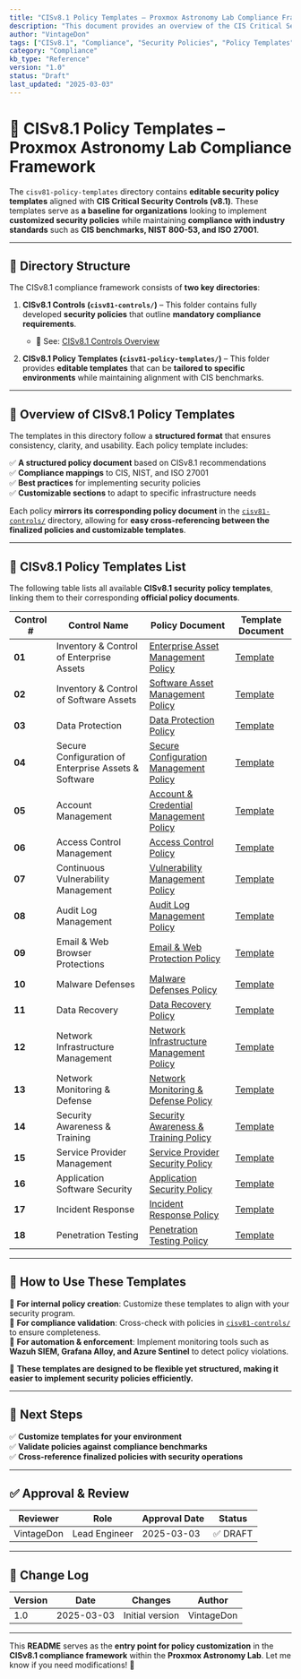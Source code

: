 ```yaml
---
title: "CISv8.1 Policy Templates – Proxmox Astronomy Lab Compliance Framework"
description: "This document provides an overview of the CIS Critical Security Controls (v8.1) policy templates, designed for customization and implementation in compliance-driven environments, including the Proxmox Astronomy Lab."
author: "VintageDon"
tags: ["CISv8.1", "Compliance", "Security Policies", "Policy Templates", "Best Practices"]
category: "Compliance"
kb_type: "Reference"
version: "1.0"
status: "Draft"
last_updated: "2025-03-03"
---
```


# **📜 CISv8.1 Policy Templates – Proxmox Astronomy Lab Compliance Framework**

The `cisv81-policy-templates` directory contains **editable security policy templates** aligned with **CIS Critical Security Controls (v8.1)**. These templates serve as **a baseline for organizations** looking to implement **customized security policies** while maintaining **compliance with industry standards** such as **CIS benchmarks, NIST 800-53, and ISO 27001**.

---

## **📂 Directory Structure**

The CISv8.1 compliance framework consists of **two key directories**:

1. **CISv8.1 Controls (`cisv81-controls/`)** – This folder contains fully developed **security policies** that outline **mandatory compliance requirements**.  
   - 📌 See: [CISv8.1 Controls Overview](../cisv81-controls/README.md)

2. **CISv8.1 Policy Templates (`cisv81-policy-templates/`)** – This folder provides **editable templates** that can be **tailored to specific environments** while maintaining alignment with CIS benchmarks.

---

## **📖 Overview of CISv8.1 Policy Templates**

The templates in this directory follow a **structured format** that ensures consistency, clarity, and usability. Each policy template includes:

✅ **A structured policy document** based on CISv8.1 recommendations  
✅ **Compliance mappings** to CIS, NIST, and ISO 27001  
✅ **Best practices** for implementing security policies  
✅ **Customizable sections** to adapt to specific infrastructure needs  

Each policy **mirrors its corresponding policy document** in the [`cisv81-controls/`](../cisv81-controls/) directory, allowing for **easy cross-referencing between the finalized policies and customizable templates**.

---

## **🔗 CISv8.1 Policy Templates List**

The following table lists all available **CISv8.1 security policy templates**, linking them to their corresponding **official policy documents**.

| **Control #** | **Control Name** | **Policy Document** | **Template Document** |
|--------------|-----------------|---------------------|----------------------|
| **01** | Inventory & Control of Enterprise Assets | [Enterprise Asset Management Policy](../cisv81-controls/cisv81-01-enterprise-asset-management-policy.md) | [Template](cisv81-01-inventory-and-control-of-enterprise-assets-template.md) |
| **02** | Inventory & Control of Software Assets | [Software Asset Management Policy](../cisv81-controls/cisv81-02-software-asset-management-policy.md) | [Template](cisv81-02-inventory-and-control-of-software-assets-template.md) |
| **03** | Data Protection | [Data Protection Policy](../cisv81-controls/cisv81-03-data-protection-policy.md) | [Template](cisv81-03-data-protection-template.md) |
| **04** | Secure Configuration of Enterprise Assets & Software | [Secure Configuration Management Policy](../cisv81-controls/cisv81-04-secure-configuration-management-policy.md) | [Template](cisv81-04-secure-configuration-of-enterprise-assets-and-software-template.md) |
| **05** | Account Management | [Account & Credential Management Policy](../cisv81-controls/cisv81-05-account-and-credential-management-policy.md) | [Template](cisv81-05-account-and-credential-management-policy-template.md) |
| **06** | Access Control Management | [Access Control Policy](../cisv81-controls/cisv81-06-access-control-management-policy.md) | [Template](cisv81-06-access-control-management-policy-template.md) |
| **07** | Continuous Vulnerability Management | [Vulnerability Management Policy](../cisv81-controls/cisv81-07-vulnerability-management-policy.md) | [Template](cisv81-07-vulnerability-management-policy-template.md) |
| **08** | Audit Log Management | [Audit Log Management Policy](../cisv81-controls/cisv81-08-audit-log-management-policy.md) | [Template](cisv81-08-audit-log-management-policy-template.md) |
| **09** | Email & Web Browser Protections | [Email & Web Protection Policy](../cisv81-controls/cisv81-09-email-and-web-browser-protections.md) | [Template](cisv81-09-email-and-web-browser-protections-template.md) |
| **10** | Malware Defenses | [Malware Defenses Policy](../cisv81-controls/cisv81-10-malware-defenses-policy.md) | [Template](cisv81-10-malware-defenses-policy-template.md) |
| **11** | Data Recovery | [Data Recovery Policy](../cisv81-controls/cisv81-11-data-recovery-policy.md) | [Template](cisv81-11-data-recovery-policy-template.md) |
| **12** | Network Infrastructure Management | [Network Infrastructure Management Policy](../cisv81-controls/cisv81-12-network-infrastructure-management-policy.md) | [Template](cisv81-12-network-infrastructure-management-policy-template.md) |
| **13** | Network Monitoring & Defense | [Network Monitoring & Defense Policy](../cisv81-controls/cisv81-13-network-monitoring-and-defense-policy.md) | [Template](cisv81-13-network-monitoring-and-defense-policy-template.md) |
| **14** | Security Awareness & Training | [Security Awareness & Training Policy](../cisv81-controls/cisv81-14-security-awareness-and-skill-training-policy.md) | [Template](cisv81-14-security-awareness-and-skill-training-policy-template.md) |
| **15** | Service Provider Management | [Service Provider Security Policy](../cisv81-controls/cisv81-15-service-provider-security.md) | [Template](cisv81-15-service-provider-security-template.md) |
| **16** | Application Software Security | [Application Security Policy](../cisv81-controls/cisv81-16-account-monitoring.md) | [Template](cisv81-16-account-monitoring-template.md) |
| **17** | Incident Response | [Incident Response Policy](../cisv81-controls/cisv81-17-security-management.md) | [Template](cisv81-17-incident-response-management-template.md) |
| **18** | Penetration Testing | [Penetration Testing Policy](../cisv81-controls/cisv81-18-penetration-testing-policy.md) | [Template](cisv81-18-penetration-testing-policy-template.md) |

---

## **🔧 How to Use These Templates**

🔹 **For internal policy creation**: Customize these templates to align with your security program.  
🔹 **For compliance validation**: Cross-check with policies in [`cisv81-controls/`](../cisv81-controls/) to ensure completeness.  
🔹 **For automation & enforcement**: Implement monitoring tools such as **Wazuh SIEM, Grafana Alloy, and Azure Sentinel** to detect policy violations.

📌 **These templates are designed to be flexible yet structured, making it easier to implement security policies efficiently.**

---

## **📖 Next Steps**

✅ **Customize templates for your environment**  
✅ **Validate policies against compliance benchmarks**  
✅ **Cross-reference finalized policies with security operations**  

---

## **✅ Approval & Review**  

| **Reviewer** | **Role** | **Approval Date** | **Status** |
|-------------|---------|------------------|------------|
| VintageDon | Lead Engineer | 2025-03-03 | ✅ DRAFT |  

---

## **📜 Change Log**  

| **Version** | **Date** | **Changes** | **Author** |
|------------|---------|-------------|------------|
| 1.0 | 2025-03-03 | Initial version | VintageDon |

---

This **README** serves as the **entry point for policy customization** in the **CISv8.1 compliance framework** within the **Proxmox Astronomy Lab**. Let me know if you need modifications! 🚀
